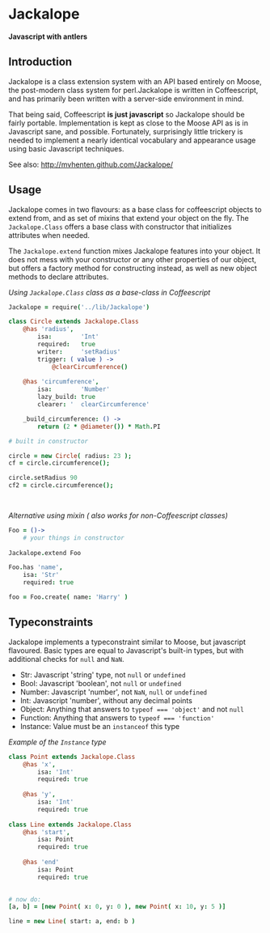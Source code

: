 # Jackalope
**Javascript with antlers**

## Introduction

Jackalope is a class extension system with an API based entirely on Moose, the post-modern class system for perl.Jackalope is written in Coffeescript, and has primarily been written with a server-side environment in mind.

That being said, Coffeescript **is just javascript** so Jackalope should be fairly portable. Implementation is kept as close to the Moose API as is in Javascript sane, and possible. Fortunately, surprisingly little trickery is needed to implement a nearly identical vocabulary and appearance usage using basic Javascript techniques.

See also: http://mvhenten.github.com/Jackalope/

## Usage

Jackalope comes in two flavours: as a base class for coffeescript objects to extend from, and as set of mixins that extend your object on the fly. The `Jackalope.Class` offers a base class with constructor that initializes
attributes when needed.

The `Jackalope.extend` function mixes Jackalope features into your object. It does not mess with your constructor or any other properties of our object, but offers a factory method for constructing instead, as well as new object methods to declare attributes.

*Using `Jackalope.Class` class as a base-class in Coffeescript*
```coffeescript
Jackalope = require('../lib/Jackalope')

class Circle extends Jackalope.Class
    @has 'radius',
        isa:        'Int'
        required:   true
        writer:     'setRadius'
        trigger: ( value ) ->
            @clearCircumference()
        
    @has 'circumference',
        isa:        'Number'
        lazy_build: true
        clearer: '  clearCircumference'

    _build_circumference: () ->
        return (2 * @diameter()) * Math.PI

# built in constructor

circle = new Circle( radius: 23 );
cf = circle.circumference();

circle.setRadius 90
cf2 = circle.circumference();

    
```

*Alternative using mixin ( also works for non-Coffeescript classes)*
```coffeescript
Foo = ()->
    # your things in constructor
    
Jackalope.extend Foo

Foo.has 'name',
    isa: 'Str'
    required: true

foo = Foo.create( name: 'Harry' )
```
## Typeconstraints

Jackalope implements a typeconstraint similar to Moose, but javascript flavoured. Basic types are equal to Javascript's built-in types, but with additional checks for `null` and `NaN`.

* Str:
    Javascript 'string' type, not `null` or `undefined`
* Bool:
    Javascript 'boolean', not `null` or `undefined`
* Number:
    Javascript 'number', not `NaN`, `null` or `undefined`
* Int:
    Javascript 'number', without any decimal points
* Object:
    Anything that answers to `typeof === 'object'` and not `null`  
* Function:
    Anything that answers to `typeof === 'function'`  
* Instance:
    Value must be an `instanceof` this type

*Example of the `Instance` type*
```coffeescript
class Point extends Jackalope.Class
    @has 'x',
        isa: 'Int'
        required: true
        
    @has 'y',
        isa: 'Int'
        required: true
        
class Line extends Jackalope.Class
    @has 'start',
        isa: Point
        required: true
        
    @has 'end'
        isa: Point
        required: true
        

# now do:
[a, b] = [new Point( x: 0, y: 0 ), new Point( x: 10, y: 5 )]

line = new Line( start: a, end: b )

```



